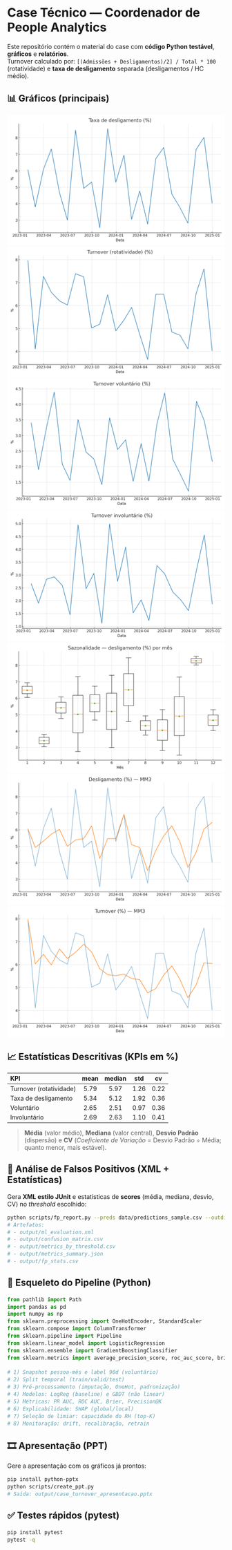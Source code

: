 # Case Técnico — Coordenador de People Analytics

Este repositório contém o material do case com **código Python testável**, **gráficos** e **relatórios**.  
Turnover calculado por: `[(Admissões + Desligamentos)/2] / Total * 100` (rotatividade) e **taxa de desligamento** separada (desligamentos / HC médio).

## 📊 Gráficos (principais)
![Taxa de desligamento](output/taxa_desligamento.png)
![Turnover (rotatividade)](output/turnover_rotatividade.png)
![Turnover voluntário](output/turnover_voluntario.png)
![Turnover involuntário](output/turnover_involuntario.png)
![Sazonalidade (desligamento)](output/seasonality_desligamento.png)
![Tendência MM3 — desligamento](output/desligamento_ma3.png)
![Tendência MM3 — turnover](output/turnover_ma3.png)

## 📈 Estatísticas Descritivas (KPIs em %)
| KPI | mean | median | std | cv |
|:---|:---:|:---:|:---:|:---:|
| Turnover (rotatividade) | 5.79 | 5.97 | 1.26 | 0.22 |
| Taxa de desligamento | 5.34 | 5.12 | 1.92 | 0.36 |
| Voluntário | 2.65 | 2.51 | 0.97 | 0.36 |
| Involuntário | 2.69 | 2.63 | 1.10 | 0.41 |

> **Média** (valor médio), **Mediana** (valor central), **Desvio Padrão** (dispersão) e **CV** (*Coeficiente de Variação* = Desvio Padrão ÷ Média; quanto menor, mais estável).

## 🔎 Análise de Falsos Positivos (XML + Estatísticas)
Gera **XML estilo JUnit** e estatísticas de **scores** (média, mediana, desvio, CV) no *threshold* escolhido:
```bash
python scripts/fp_report.py --preds data/predictions_sample.csv --outdir output --strategy best_f1
# Artefatos:
# - output/ml_evaluation.xml
# - output/confusion_matrix.csv
# - output/metrics_by_threshold.csv
# - output/metrics_summary.json
# - output/fp_stats.csv
```

## 🧠 Esqueleto do Pipeline (Python)
```python
from pathlib import Path
import pandas as pd
import numpy as np
from sklearn.preprocessing import OneHotEncoder, StandardScaler
from sklearn.compose import ColumnTransformer
from sklearn.pipeline import Pipeline
from sklearn.linear_model import LogisticRegression
from sklearn.ensemble import GradientBoostingClassifier
from sklearn.metrics import average_precision_score, roc_auc_score, brier_score_loss

# 1) Snapshot pessoa-mês e label 90d (voluntário)
# 2) Split temporal (train/valid/test)
# 3) Pré-processamento (imputação, OneHot, padronização)
# 4) Modelos: LogReg (baseline) e GBDT (não linear)
# 5) Métricas: PR AUC, ROC AUC, Brier, Precision@K
# 6) Explicabilidade: SHAP (global/local)
# 7) Seleção de limiar: capacidade do RH (top-K)
# 8) Monitoração: drift, recalibração, retrain
```


## 🎞️ Apresentação (PPT)

Gere a apresentação com os gráficos já prontos:
```bash
pip install python-pptx
python scripts/create_ppt.py
# Saída: output/case_turnover_apresentacao.pptx
```

## ✅ Testes rápidos (pytest)
```bash
pip install pytest
pytest -q
```

